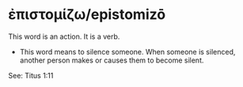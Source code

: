 # ἐπιστομίζω/epistomizō
This word is an action. It is a verb.

* This word means to silence someone. When someone is silenced, another person makes or causes them to become silent. 

See: Titus 1:11
